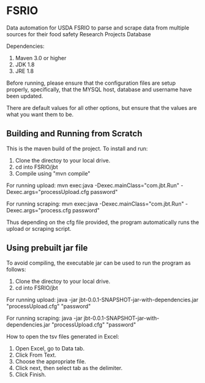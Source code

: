 # FSRIO
Data automation for USDA FSRIO to parse and scrape data from multiple sources for their food safety Research Projects Database

Dependencies:  
1. Maven 3.0 or higher  
2. JDK 1.8  
3. JRE 1.8  

Before running, please ensure that the configuration files are setup properly, specifically, that the MYSQL host, database and username have been updated.  

There are default values for all other options, but ensure that the values are what you want them to be.  

## Building and Running from Scratch

This is the maven build of the project. To install and run:

1. Clone the directoy to your  local drive.
2. cd into FSRIO/jbt
3. Compile using "mvn compile"



For running upload:
	mvn exec:java -Dexec.mainClass="com.jbt.Run" -Dexec.args="processUpload.cfg password"

For running scraping: 
 	mvn exec:java -Dexec.mainClass="com.jbt.Run" -Dexec.args="process.cfg password"

Thus depending on the cfg file provided, the program automatically runs the upload or scraping script.


## Using prebuilt jar file

To avoid compiling, the executable jar can be used to run the program as follows:  
1. Clone the directoy to your  local drive.  
2. cd into FSRIO/jbt  


For running upload:
	java -jar jbt-0.0.1-SNAPSHOT-jar-with-dependencies.jar "processUpload.cfg" "password"

For running scraping: 
 	java -jar jbt-0.0.1-SNAPSHOT-jar-with-dependencies.jar "processUpload.cfg" "password"

How to open the tsv files generated in Excel:  
1. Open Excel, go to Data tab.  
2. Click From Text.  
3. Choose the appropriate file.  
4. Click next, then select tab as the delimiter.
5. Click Finish.
